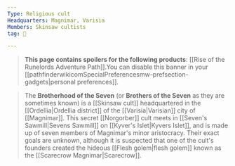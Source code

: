 ```yaml
---
Type: Religious cult
Headquarters: Magnimar, Varisia
Members: Skinsaw cultists
tag: 👥

---
```


> **This page contains spoilers for the following products**: [[Rise of the Runelords Adventure Path]].You can disable this banner in your [[pathfinderwikicomSpecialPreferencesmw-prefsection-gadgets|personal preferences]].


> The **Brotherhood of the Seven** (or **Brothers of the Seven** as they are sometimes known) is a [[Skinsaw cult]] headquartered in the [[Ordellia|Ordellia district]] of the [[Varisia|Varisian]] city of [[Magnimar]]. This secret [[Norgorber]] cult meets in [[Seven's Sawmill|Sevens Sawmill]] on [[Kyver's Islet|Kyvers Islet]], and is made up of seven members of Magnimar's minor aristocracy. Their exact goals are unknown, although it is suspected that one of the cult's founders created the hideous [[Flesh golem|flesh golem]] known as the [[Scarecrow Magnimar|Scarecrow]].








